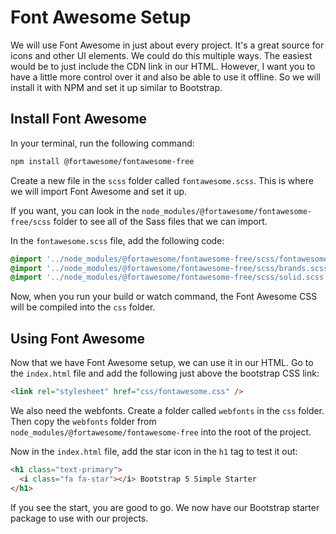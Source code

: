# Font Awesome Setup

We will use Font Awesome in just about every project. It's a great source for icons and other UI elements. We could do this multiple ways. The easiest would be to just include the CDN link in our HTML. However, I want you to have a little more control over it and also be able to use it offline. So we will install it with NPM and set it up similar to Bootstrap.

## Install Font Awesome

In your terminal, run the following command:

```bash
npm install @fortawesome/fontawesome-free
```

Create a new file in the `scss` folder called `fontawesome.scss`. This is where we will import Font Awesome and set it up.

If you want, you can look in the `node_modules/@fortawesome/fontawesome-free/scss` folder to see all of the Sass files that we can import.

In the `fontawesome.scss` file, add the following code:

```scss
@import '../node_modules/@fortawesome/fontawesome-free/scss/fontawesome.scss';
@import '../node_modules/@fortawesome/fontawesome-free/scss/brands.scss';
@import '../node_modules/@fortawesome/fontawesome-free/scss/solid.scss';
```

Now, when you run your build or watch command, the Font Awesome CSS will be compiled into the `css` folder.

## Using Font Awesome

Now that we have Font Awesome setup, we can use it in our HTML. Go to the `index.html` file and add the following just above the bootstrap CSS link:

```html
<link rel="stylesheet" href="css/fontawesome.css" />
```

We also need the webfonts. Create a folder called `webfonts` in the `css` folder. Then copy the `webfonts` folder from `node_modules/@fortawesome/fontawesome-free` into the root of the project.

Now in the `index.html` file, add the star icon in the `h1` tag to test it out:

```html
<h1 class="text-primary">
  <i class="fa fa-star"></i> Bootstrap 5 Simple Starter
</h1>
```

If you see the start, you are good to go. We now have our Bootstrap starter package to use with our projects.
